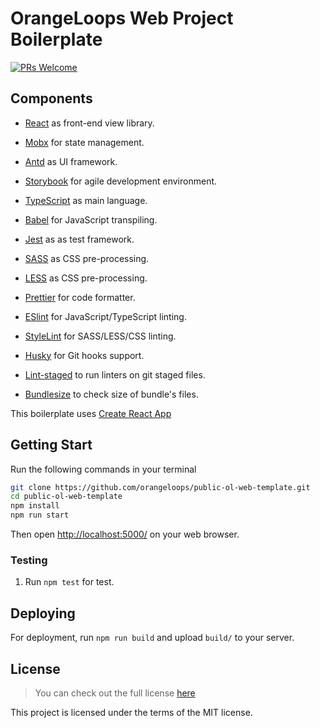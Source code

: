 # OrangeLoops Web Project Boilerplate
[![PRs Welcome](https://img.shields.io/badge/PRs-welcome-green.svg)](https://github.com/orangeloops/public-ol-web-template/pulls)

## Components

- [React](https://facebook.github.io/react/) as front-end view library.
- [Mobx](https://github.com/mobxjs/mobx/) for state management.
- [Antd](https://ant.design/) as UI framework.
- [Storybook](https://storybook.js.org/) for agile development environment.

- [TypeScript](https://www.typescriptlang.org/) as main language.
- [Babel](https://babeljs.io/) for JavaScript transpiling.
- [Jest](https://jestjs.io/) as as test framework.
- [SASS](https://sass-lang.com/) as CSS pre-processing.
- [LESS](http://lesscss.org/) as CSS pre-processing.

- [Prettier](https://prettier.io/) for code formatter.
- [ESlint](https://eslint.org/) for JavaScript/TypeScript linting.
- [StyleLint](https://stylelint.io/) for SASS/LESS/CSS linting.
- [Husky](https://github.com/typicode/husky/) for Git hooks support.
- [Lint-staged](https://github.com/okonet/lint-staged/) to run linters on git staged files.
- [Bundlesize](https://github.com/siddharthkp/bundlesize/) to check size of bundle's files.

This boilerplate uses [Create React App](https://github.com/facebook/create-react-app)


## Getting Start

Run the following commands in your terminal

```bash
git clone https://github.com/orangeloops/public-ol-web-template.git
cd public-ol-web-template
npm install
npm run start
```

Then open [http://localhost:5000/](http://localhost:5000/) on your web browser.

### Testing

1. Run `npm test` for test.

## Deploying

For deployment, run `npm run build` and upload `build/` to your server.

## License
>You can check out the full license [here](https://github.com/orangeloops/public-ol-web-template/blob/develop/LICENSE)

This project is licensed under the terms of the MIT license.
